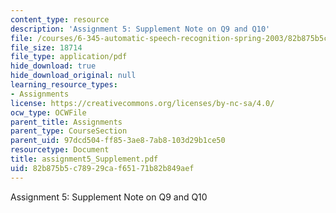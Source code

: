 ```yaml
---
content_type: resource
description: 'Assignment 5: Supplement Note on Q9 and Q10'
file: /courses/6-345-automatic-speech-recognition-spring-2003/82b875b5c78929caf65171b82b849aef_assignment5_Supplement.pdf
file_size: 18714
file_type: application/pdf
hide_download: true
hide_download_original: null
learning_resource_types:
- Assignments
license: https://creativecommons.org/licenses/by-nc-sa/4.0/
ocw_type: OCWFile
parent_title: Assignments
parent_type: CourseSection
parent_uid: 97dcd504-ff85-3ae8-7ab8-103d29b1ce50
resourcetype: Document
title: assignment5_Supplement.pdf
uid: 82b875b5-c789-29ca-f651-71b82b849aef
---
```

Assignment 5: Supplement Note on Q9 and Q10